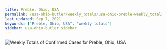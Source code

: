 ```yaml
---
title: Preble, Ohio, USA
permalink: /usa-ohio-butler/weekly_totals/usa-ohio-preble-weekly_totals.html
last_updated: Sep 7, 2021
keywords: ["Preble, Ohio, USA", "weekly totals"]
sidebar: usa-ohio-butler_sidebar
---
```


![Weekly Totals of Confirmed Cases for Preble, Ohio, USA](/covid_tracker/images/graphs/usa-ohio-preble-weekly_totals_graph.png)

